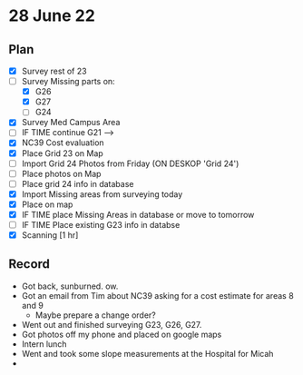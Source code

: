 # 28 June 22
## Plan
- [x] Survey rest of 23
- [ ] Survey Missing parts on:
	- [x] G26 
	- [x] G27 
	- [ ] G24
- [x] Survey Med Campus Area
- [ ] IF TIME continue G21 -->
- [x] NC39 Cost evaluation
- [x] Place Grid 23 on Map
- [ ] Import Grid 24 Photos from Friday (ON DESKOP 'Grid 24')
- [ ] Place photos on Map
- [ ] Place grid 24 info in database
- [x] Import Missing areas from surveying today
- [x] Place on map
- [x] IF TIME place Missing Areas in database or move to tomorrow
- [ ] IF TIME Place existing G23 info in databse
- [x] Scanning [1 hr]
## Record
- Got back, sunburned. ow.
- Got an email from Tim about NC39 asking for a cost estimate for areas 8 and 9
	- Maybe prepare a change order?
- Went out and finished surveying G23, G26, G27. 
- Got photos off my phone and placed on google maps
- Intern lunch
- Went and took some slope measurements at the Hospital for Micah
- 